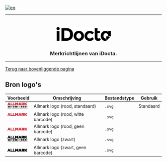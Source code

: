 [![en](https://img.shields.io/badge/lang-en-red.svg)](https://github.com/iDocta/brand-guide/blob/main/logo/allmark/source/README.md)

---

<h1 align="center">
    <a href="https://www.idocta.be">    
        <picture>
            <source media="(prefers-color-scheme: dark)" srcset="https://raw.githubusercontent.com/iDocta/brand-guide/main/logo/source/idocta-white.svg">
            <source media="(prefers-color-scheme: light)" srcset="https://raw.githubusercontent.com/iDocta/brand-guide/main/logo/source/idocta-black.svg">
            <img width="175px" alt="Shows a black logo in light color mode and a white one in dark color mode." src="https://raw.githubusercontent.com/iDocta/brand-guide/main/logo/source/idocta-black.svg">
        </picture>
    </a> 
</h1>
 
<h3 align="center">Merkrichtlijnen van iDocta.</h3>

---

[Terug naar bovenliggende pagina](../README.nl.md)

## Bron logo's

| Voorbeeld                                                                                                                          | Omschrijving                       | Bestandstype | Gebruik   |
| ---------------------------------------------------------------------------------------------------------------------------------- | ---------------------------------- | ------------ | --------- |
| <img src='https://github.com/iDocta/brand-guide/blob/main/logo/allmark/source/allmark-red-barcode-black.svg' width='64' alt=''/>   | Allmark logo (rood, standaard)     | `.svg`       | Standaard |
| <img src='https://github.com/iDocta/brand-guide/blob/main/logo/allmark/source/allmark-red-barcode-white.svg' width='64' alt=''/>   | Allmark logo (rood, witte barcode) | `.svg`       |           |
| <img src='https://github.com/iDocta/brand-guide/blob/main/logo/allmark/source/allmark-red-no-barcode.svg' width='64' alt=''/>      | Allmark logo (rood, geen barcode)  | `.svg`       |           |
| <img src='https://github.com/iDocta/brand-guide/blob/main/logo/allmark/source/allmark-black-barcode-black.svg' width='64' alt=''/> | Allmark logo (zwart)               | `.svg`       |           |
| <img src='https://github.com/iDocta/brand-guide/blob/main/logo/allmark/source/allmark-black-no-barcode.svg' width='64' alt=''/>    | Allmark logo (zwart, geen barcode) | `.svg`       |           |
